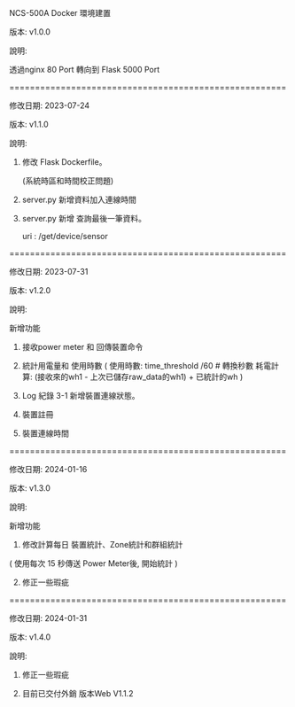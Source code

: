 NCS-500A Docker 環境建置

版本: v1.0.0

說明:

透過nginx 80 Port 轉向到 Flask 5000 Port

======================================================

修改日期: 2023-07-24

版本: v1.1.0

說明:

1. 修改 Flask Dockerfile。
   
   (系統時區和時間校正問題)

2. server.py 新增資料加入連線時間


3. server.py 新增 查詢最後一筆資料。

   uri : /get/device/sensor

======================================================

修改日期: 2023-07-31

版本: v1.2.0

說明:

新增功能

1. 接收power meter 和 回傳裝置命令

2. 統計用電量和 使用時數
(
  使用時數: time_threshold /60   # 轉換秒數
  耗電計算: (接收來的wh1 - 上次已儲存raw_data的wh1) + 已統計的wh
)

3. Log 紀錄
3-1 新增裝置連線狀態。

4. 裝置註冊

5. 裝置連線時間


======================================================


修改日期: 2024-01-16

版本: v1.3.0

說明:

新增功能


1. 修改計算每日 裝置統計、Zone統計和群組統計

( 使用每次 15 秒傳送 Power Meter後, 開始統計 )

2. 修正一些瑕疵


======================================================


修改日期: 2024-01-31

版本: v1.4.0

說明:

1. 修正一些瑕疵

2. 目前已交付外銷 版本Web V1.1.2
